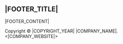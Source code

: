 <h2>|FOOTER_TITLE|</h2>
<p>|FOOTER_CONTENT|</p>
<p>Copyright © |COPYRIGHT_YEAR| |COMPANY_NAME|. &lt;|COMPANY_WEBSITE|&gt;</p>